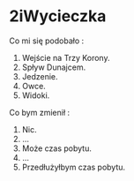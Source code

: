 # 2iWycieczka
Co mi się podobało :
  1. Wejście na Trzy Korony.
  2. Spływ Dunajcem.
  3. Jedzenie.
  4. Owce.
  5. Widoki.
  
Co bym zmienił :
  1. Nic.
  2. ...
  3. Może czas pobytu.
  4. ...
  5. Przedłużyłbym czas pobytu.
